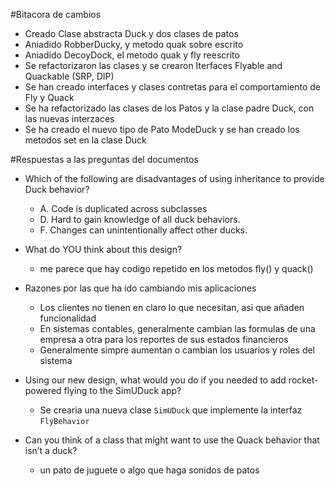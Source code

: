 #Bitacora de cambios
- Creado Clase abstracta Duck y dos clases de patos
- Aniadido RobberDucky, y metodo quak sobre escrito
- Aniadido DecoyDock, el metodo quak y fly reescrito
- Se refactorizaron las clases y se crearon Iterfaces Flyable and Quackable (SRP, DIP)
- Se han creado interfaces y clases contretas para el comportamiento de Fly y Quack
- Se ha refactorizado las clases de los Patos y la clase padre Duck, con las nuevas interzaces
- Se ha creado el nuevo tipo de Pato ModeDuck y se han creado los metodos set en la clase Duck


#Respuestas a las preguntas del documentos
- Which of the following are disadvantages of using inheritance to
  provide Duck behavior?
  - A. Code is duplicated across subclasses
  - D. Hard to gain knowledge of all duck behaviors.
  - F. Changes can unintentionally affect other ducks.
  
- What do YOU think about this design?
    - me parece que hay codigo repetido en los metodos fly() y quack()
    
- Razones por las que ha ido cambiando mis aplicaciones
    - Los clientes no tienen en claro lo que necesitan, asi que añaden funcionalidad
    - En sistemas contables, generalmente cambian las formulas de una empresa a otra para los reportes de sus estados financieros
    - Generalmente simpre aumentan o cambian los usuarios y roles del sistema
 
- Using our new design, what would you do if you needed to
  add rocket-powered flying to the SimUDuck app?
    - Se crearia una nueva clase `SimUDuck` que implemente la interfaz `FlyBehavior`
- Can you think of a class that might want to use the Quack behavior that isn’t a duck?
    - un pato de juguete o algo que haga sonidos de patos
  
    